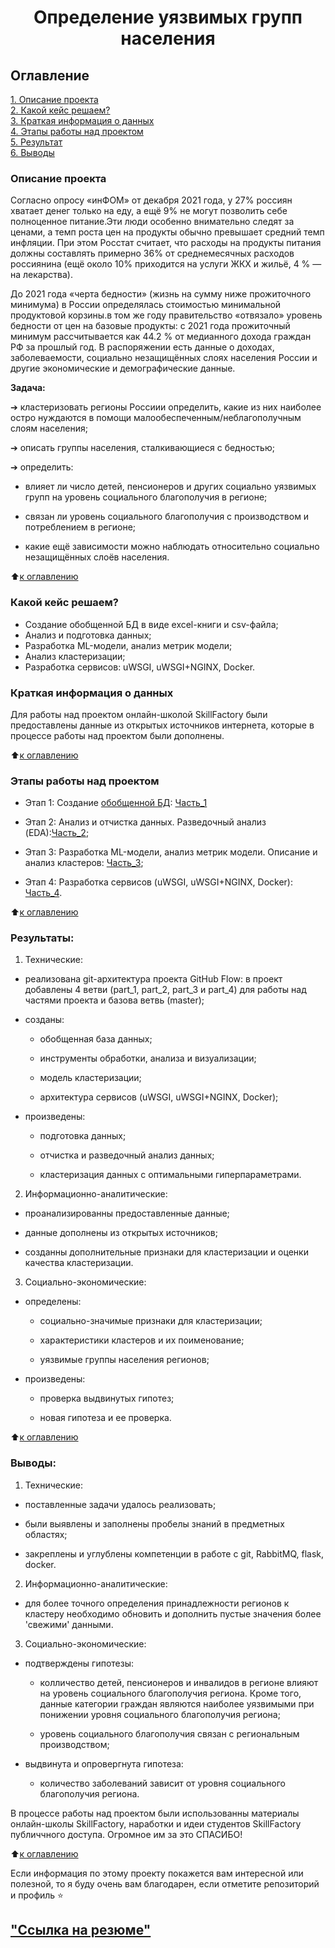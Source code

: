 # <center>Определение уязвимых групп населения

## Оглавление  
[1. Описание проекта](.README.md#Описание-проекта)  
[2. Какой кейс решаем?](.README.md#Какой-кейс-решаем)  
[3. Краткая информация о данных](.README.md#Краткая-информация-о-данных)  
[4. Этапы работы над проектом](.README.md#Этапы-работы-над-проектом)  
[5. Результат](.README.md#Результат)    
[6. Выводы](.README.md#Выводы) 

### Описание проекта  

 Согласно опросу «инФОМ» от декабря 2021 года, у 27% россиян хватает денег только на еду, а ещё 9% не могут позволить себе полноценное питание.Эти люди особенно внимательно следят за ценами, а темп роста  цен на продукты обычно превышает средний темп инфляции. При этом Росстат считает, что расходы на продукты питания должны составлять примерно 36% от среднемесячных расходов россиянина (ещё около 10% приходится на услуги ЖКХ и жильё, 4 % — на лекарства). 

 До 2021 года «черта бедности» (жизнь на сумму ниже прожиточного минимума) в России определялась стоимостью минимальной продуктовой корзины.в том же году правительство «отвязало» уровень бедности от цен на базовые продукты: с 2021 года прожиточный минимум рассчитывается как 44.2 % от медианного дохода граждан РФ за прошлый год. В распоряжении есть данные о доходах, заболеваемости, социально незащищённых слоях населения России и другие экономические и демографические данные.

 **Задача:**
  
  ➔ кластеризовать регионы Россиии определить, какие из них наиболее остро нуждаются в помощи малообеспеченным/неблагополучным слоям населения;

  ➔ описать группы населения, сталкивающиеся с бедностью;

  ➔ определить:
  
   - влияет ли число детей, пенсионеров и других социально уязвимых групп на уровень социального благополучия в регионе;
    
   - связан ли уровень социального благополучия с производством и потреблением в регионе;
    
   - какие ещё зависимости можно наблюдать относительно социально незащищённых слоёв населения.

:arrow_up:[к оглавлению](_)


### Какой кейс решаем?   

  - Создание обобщенной БД в виде excel-книги и csv-файла; 
  - Анализ и подготовка данных;
  - Разработка ML-модели, анализ метрик модели;
  - Анализ кластеризации;
  - Разработка сервисов: uWSGI, uWSGI+NGINX, Docker.



### Краткая информация о данных

Для работы над проектом онлайн-школой SkillFactory были предоставлены данные из открытых источников интернета, которые в процессе работы над проектом были дополнены.

  
:arrow_up:[к оглавлению](.README.md#Оглавление)


### Этапы работы над проектом  

* Этап 1: Создание [обобщенной БД](./Part_1/data): [Часть_1](./Part_1)

* Этап 2: Анализ и отчистка данных. Разведочный анализ (EDA):[Часть_2](./Part_2);

* Этап 3: Разработка ML-модели, анализ метрик модели. Описание и анализ кластеров: [Часть_3](./Part_3);

* Этап 4: Разработка сервисов (uWSGI, uWSGI+NGINX, Docker): [Часть_4](./Part_4).



:arrow_up:[к оглавлению](.README.md#Оглавление)


### Результаты: 

  1. Технические:
  
   * реализована git-архитектура проекта GitHub Flow: в проект добавлены 4 ветви (part_1, part_2, part_3 и part_4) для работы над частями проекта и базова ветвь (master);

   * созданы:
   
     - обобщенная база данных;
    
     - инструменты обработки, анализа и визуализации;

     - модель кластеризации;

     - архитектура сервисов (uWSGI, uWSGI+NGINX, Docker);
    
   * произведены:
   
     - подготовка данных;

     - отчистка и разведочный анализ данных;

     - кластеризация данных с оптимальными гиперпараметрами.
  
  2. Информационно-аналитические:
  
   * проанализированны предоставленные данные;

   * данные дополнены из открытых источников;

   * созданны дополнительные признаки для кластеризации и оценки качества кластеризации.
  
  3. Социально-экономические:
  
   * определены:
   
     - социально-значимые признаки для кластеризации;

     - характеристики кластеров и их поименование;
     
     - уязвимые группы населения регионов;
    
   * произведены:

     - проверка выдвинутых гипотез;

     - новая гипотеза и ее проверка. 


:arrow_up:[к оглавлению](.README.md#Оглавление)

### Выводы:

  1. Технические:
  
   * поставленные задачи удалось реализовать;

   * были выявлены и заполнены пробелы знаний в предметных областях;

   * закреплены и углублены компетенции в работе с git, RabbitMQ, flask, docker.
  
  2. Информационно-аналитические:
    
   * для более точного определения принадлежности регионов к кластеру необходимо обновить и дополнить пустые значения более 'свежими' данными.
  
  3. Социально-экономические:

   * подтверждены гипотезы:
   
     - колличество детей, пенсионеров и инвалидов в регионе влияют на уровень социального благополучия региона. Кроме того, данные категории граждан являются наиболее уязвимыми при понижении уровня социального благополучия региона;

     - уровень социального благополучия связан с региональным производством;
     
   * выдвинута и опровергнута гипотеза:
    
     - количество заболеваний зависит от уровня социального благополучия региона.
          

В процессе работы над проектом были использованны  материалы онлайн-школы SkillFactory, наработки и идеи студентов SkillFactory публиччного доступа. Огромное им за это СПАСИБО!

:arrow_up:[к оглавлению](.README.md#Оглавление)


Если информация по этому проекту покажется вам интересной или полезной, то я буду очень вам благодарен, если отметите репозиторий и профиль ⭐️


## ["Ссылка на резюме"](https://kansk.hh.ru/resume/f3540f86ff097e4b7c0039ed1f315969523431)
